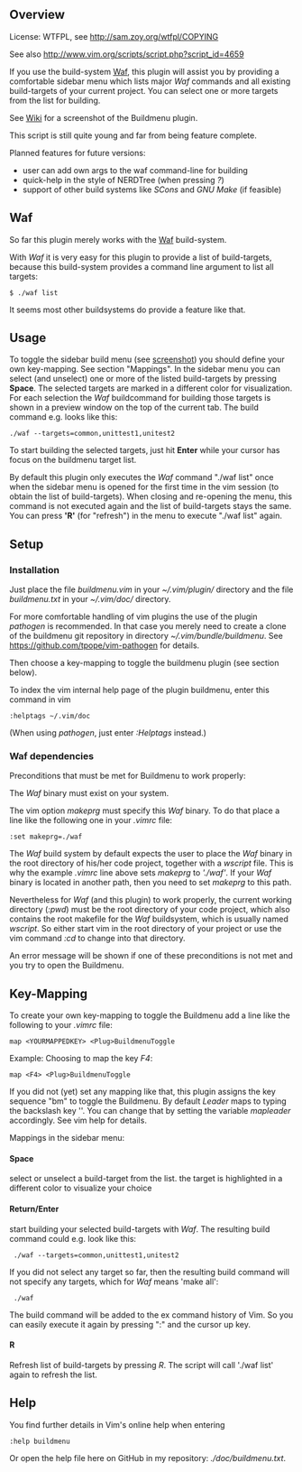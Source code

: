 ## Overview ##

License: WTFPL, see http://sam.zoy.org/wtfpl/COPYING

See also http://www.vim.org/scripts/script.php?script_id=4659

If you use the build-system [Waf](http://code.google.com/p/waf), this plugin
will assist you by providing a comfortable sidebar menu which lists major *Waf*
commands and all existing build-targets of your current project. You can select
one or more targets from the list for building. 

See [Wiki](https://github.com/shirai07/buildmenu/wiki) for a screenshot of the Buildmenu plugin.

This script is still quite young and far from being feature complete.

Planned features for future versions:
- user can add own args to the waf command-line for building
- quick-help in the style of NERDTree (when pressing *?*)
- support of other build systems like *SCons* and *GNU Make* (if feasible)


## Waf ##
So far this plugin merely works with the [Waf](http://code.google.com/p/waf) build-system. 

With *Waf* it is very easy for this plugin to provide a list of build-targets,
because this build-system provides a command line argument to list all
targets:

    $ ./waf list 

It seems most other buildsystems do provide a feature like that.

## Usage ##
To toggle the sidebar build menu (see [screenshot](https://github.com/shirai07/buildmenu/wiki))
you should define your own key-mapping. See
section "Mappings". In the sidebar menu you can select (and
unselect) one or more of the listed build-targets by pressing **Space**. The
selected targets are marked in a different color for visualization. For each
selection the *Waf* buildcommand for building those targets is shown in a
preview window on the top of the current tab. The build command e.g. looks like
this:

    ./waf --targets=common,unittest1,unitest2
     
To start building the selected targets, just hit **Enter** while your cursor has
focus on the buildmenu target list.

By default this plugin only executes the *Waf* command "./waf list" once when
the sidebar menu is opened for the first time in the vim session (to obtain the
list of build-targets). When closing and re-opening the menu, this command is
not executed again and the list of build-targets stays the same. You can press
**'R'** (for "refresh") in the menu to execute "./waf list" again.

## Setup ##

### Installation ###
Just place the file *buildmenu.vim* in your *~/.vim/plugin/* directory and
the file *buildmenu.txt* in your *~/.vim/doc/* directory.

For more comfortable handling of vim plugins the use of the plugin *pathogen* is recommended.
In that case you merely need to create a clone of the buildmenu git repository in directory
*~/.vim/bundle/buildmenu*. See https://github.com/tpope/vim-pathogen for details. 

Then choose a key-mapping to toggle the buildmenu plugin (see section below).

To index the vim internal help page of the plugin buildmenu, enter this command in vim

    :helptags ~/.vim/doc
    
(When using *pathogen*, just enter *:Helptags* instead.)

### Waf dependencies ###
Preconditions that must be met for Buildmenu to work properly:

The *Waf* binary must exist on your system. 

The vim option *makeprg* must specify this *Waf* binary. To do that place a
line like the following one in your *.vimrc* file:

    :set makeprg=./waf

The *Waf* build system by default expects the user to place the *Waf* binary
in the root directory of his/her code project, together with a *wscript*
file. This is why the example *.vimrc* line above sets *makeprg* to *'./waf'*.
If your *Waf* binary is located in another path, then you need to set
*makeprg* to this path.

Nevertheless for *Waf* (and this plugin) to work properly, the current
working directory (*:pwd*) must be the root directory of your code project,
which also contains the root makefile for the *Waf* buildsystem, which is
usually named *wscript*. So either start vim in the root directory of
your project or use the vim command *:cd* to change into that directory.

An error message will be shown if one of these preconditions is not met
and you try to open the Buildmenu.

## Key-Mapping ##
To create your own key-mapping to toggle the Buildmenu add a line like the
following to your *.vimrc* file:

    map <YOURMAPPEDKEY> <Plug>BuildmenuToggle

Example: Choosing to map the key *F4*:

    map <F4> <Plug>BuildmenuToggle

If you did not (yet) set any mapping like that, this plugin assigns the key
sequence "<Leader>bm" to toggle the Buildmenu. By default *Leader* maps to
typing the backslash key '\'. You can change that by setting the variable
*mapleader* accordingly. See vim help for details.

Mappings in the sidebar menu:

#### Space ####
select or unselect a build-target from the list. the target
is highlighted in a different color to visualize your choice

#### Return/Enter ####
start building your selected build-targets with *Waf*. The
resulting build command could e.g. look like this:

     ./waf --targets=common,unittest1,unitest2

If you did not select any target so far, then the resulting
build command will not specify any targets, which for *Waf*
means 'make all':

     ./waf

The build command will be added to the ex command history of
Vim. So you can easily execute it again by pressing ":" and 
the cursor up key.

#### R ####
Refresh list of build-targets by pressing *R*. The script will
call './waf list' again to refresh the list.


## Help ##
You find further details in Vim's online help when entering
    
    :help buildmenu

Or open the help file here on GitHub in my repository: *./doc/buildmenu.txt*.
